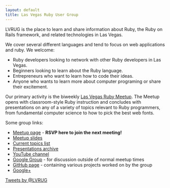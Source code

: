 ```yaml
---
layout: default
title: Las Vegas Ruby User Group
---
```


LVRUG is the place to learn and share information about Ruby, the
Ruby on Rails framework, and related technologies in Las Vegas.

We cover several different languages and tend to focus on web
applications and ruby.  We welcome:

* Ruby developers looking to network with other Ruby
  developers in Las Vegas.
* Beginners looking to learn about the Ruby language.
* Entrepreneurs who want to learn how to code their ideas.
* Anyone who wants to learn more about computer programing or share
  their excitement.

Our primary activity is the biweekly [Las Vegas Ruby
Meetup](https://www.meetup.com/las-vegas-ruby-on-rails/).  The Meetup
opens with classroom-style Ruby instruction and concludes with
presentations on any of a variety of topics relevant to Ruby
programmers, from fundamental computer science to how to pick the best
web fonts.

Some group links:

* [Meetup page](https://www.meetup.com/las-vegas-ruby-on-rails/) - **RSVP here to join the next meeting!**
* [Meetup slides](https://docs.google.com/presentation/d/1hmHaztz-qs0GrsGp_JQb-SuNTlBcDUtMD4ZM0sJcKHA/edit#slide=id.p)
* [Current topics list](https://docs.google.com/document/d/1qJnzWZXBKuj9iX2X5FoTo-Er0XoyJnLkUZVcTMDPYm4/edit)
* [Presentations archive](https://speakerdeck.com/lvrug)
* [YouTube channel](https://www.youtube.com/channel/UCnH092jgp9eFRnfDsWNs6jw)
* [Google Group](https://groups.google.com/forum/#!forum/lvrug) - for discussion outside of normal meetup times
* [GitHub page](https://github.com/LasVegasRubyGroup) - containing various projects worked on by the group
* <a href="https://plus.google.com/102928983510120287644" rel="publisher">Google+</a>

<a class="twitter-timeline" href="https://twitter.com/LVRUG" data-widget-id="638420432102686720">Tweets by @LVRUG</a>
<script>!function(d,s,id){var js,fjs=d.getElementsByTagName(s)[0],p=/^http:/.test(d.location)?'http':'https';if(!d.getElementById(id)){js=d.createElement(s);js.id=id;js.src=p+"://platform.twitter.com/widgets.js";fjs.parentNode.insertBefore(js,fjs);}}(document,"script","twitter-wjs");</script>